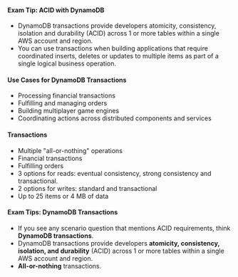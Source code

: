 #### Exam Tip: ACID with DynamoDB

* DynamoDB transactions provide developers atomicity, consistency, isolation and durability (ACID) across 1 or more
  tables within a single AWS account and region.
* You can use transactions when building applications that require coordinated inserts, deletes or updates to multiple
  items as part of a single logical business operation.

#### Use Cases for DynamoDB Transactions

* Processing financial transactions
* Fulfilling and managing orders
* Building multiplayer game engines
* Coordinating actions across distributed components and services

#### Transactions

* Multiple "all-or-nothing" operations
* Financial transactions
* Fulfilling orders
* 3 options for reads: eventual consistency, strong consistency and transactional.
* 2 options for writes: standard and transactional
* Up to 25 items or 4 MB of data

#### Exam Tips: DynamoDB Transactions

* If you see any scenario question that mentions ACID requirements, think **DynamoDB transactions**.
* DynamoDB transactions provide developers **atomicity, consistency, isolation, and durability** (ACID) across 1 or more
  tables within a single AWS account and region.
* **All-or-nothing** transactions.